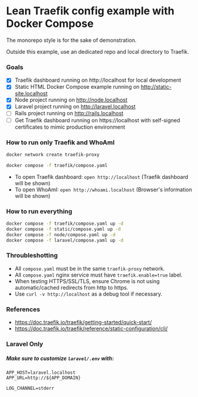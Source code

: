 # Lean Traefik config example with Docker Compose

The monorepo style is for the sake of demonstration.

Outside this example, use an dedicated repo and local directory to Traefik.

### Goals

- [x] Traefik dashboard running on http://localhost for local development
- [x] Static HTML Docker Compose example running on http://static-site.localhost
- [x] Node project running on http://node.localhost
- [x] Laravel project running on http://laravel.localhost
- [ ] Rails project running on http://rails.localhost
- [ ] Get Traefik dashboard running on https://localhost with self-signed certificates to mimic production environment

### How to run only Traefik and WhoAmI

```sh
docker network create traefik-proxy
```

```sh
docker compose -f traefik/compose.yaml
```

* To open Traefik dashboard: `open http://localhost` (Traefik dashboard will be shown)
* To open WhoAmI: `open http://whoami.localhost` (Browser's information will be shown)

### How to run everything

```sh
docker compose -f traefik/compose.yaml up -d
docker compose -f static/compose.yaml up -d
docker compose -f node/compose.yaml up -d
docker compose -f laravel/compose.yaml up -d
```

### Throubleshotting

* All `compose.yaml` must be in the same `traefik-proxy` network.
* All `compose.yaml` nginx service must have `traefik.enable=true` label.
* When testing HTTPS/SSL/TLS, ensure Chrome is not using automatic/cached redirects from http to https.
* Use `curl -v http://localhost` as a debug tool if necessary.

### References

* https://doc.traefik.io/traefik/getting-started/quick-start/
* https://doc.traefik.io/traefik/reference/static-configuration/cli/

### Laravel Only

##### Make sure to customize `laravel/.env` with:

```
APP_HOST=laravel.localhost
APP_URL=http://${APP_DOMAIN}

LOG_CHANNEL=stderr
```
